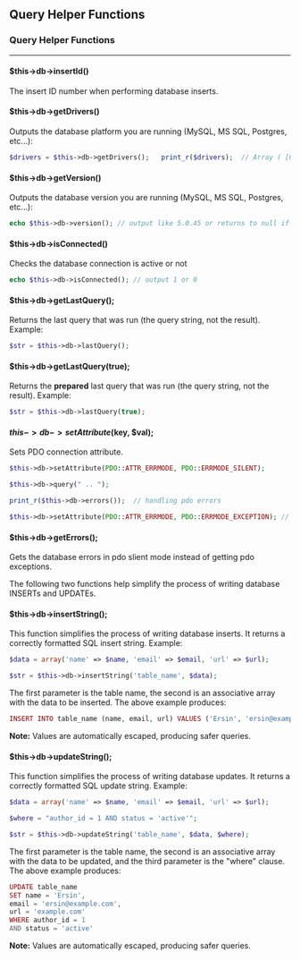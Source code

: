 ## Query Helper Functions<a name="query-helper-functions"></a>

### Query Helper Functions

------

#### $this->db->insertId()

The insert ID number when performing database inserts.

#### $this->db->getDrivers()

Outputs the database platform you are running (MySQL, MS SQL, Postgres, etc...):

```php
$drivers = $this->db->getDrivers();   print_r($drivers);  // Array ( [0] => mssql [1] => mysql [2] => sqlite2 )
```
 
#### $this->db->getVersion()

Outputs the database version you are running (MySQL, MS SQL, Postgres, etc...):

```php
echo $this->db->version(); // output like 5.0.45 or returns to null if server does not support this feature..
```

#### $this->db->isConnected()

Checks the database connection is active or not

```php
echo $this->db->isConnected(); // output 1 or 0
```

#### $this->db->getLastQuery();

Returns the last query that was run (the query string, not the result). Example:

```php
$str = $this->db->lastQuery();
```

#### $this->db->getLastQuery(true);

Returns the <b>prepared</b> last query that was run (the query string, not the result). Example:

```php
$str = $this->db->lastQuery(true);
```

#### $this->db->setAttribute($key, $val);

Sets PDO connection attribute.

```php
$this->db->setAttribute(PDO::ATTR_ERRMODE, PDO::ERRMODE_SILENT);

$this->db->query(" .. ");

print_r($this->db->errors());  // handling pdo errors

$this->db->setAttribute(PDO::ATTR_ERRMODE, PDO::ERRMODE_EXCEPTION); // restore error mode
```

#### $this->db->getErrors();

Gets the database errors in pdo slient mode instead of getting pdo exceptions.

The following two functions help simplify the process of writing database INSERTs and UPDATEs.

#### $this->db->insertString();

This function simplifies the process of writing database inserts. It returns a correctly formatted SQL insert string. Example:

```php
$data = array('name' => $name, 'email' => $email, 'url' => $url);

$str = $this->db->insertString('table_name', $data);
```

The first parameter is the table name, the second is an associative array with the data to be inserted. The above example produces:

```php
INSERT INTO table_name (name, email, url) VALUES ('Ersin', 'ersin@example.com', 'example.com')
```

**Note:** Values are automatically escaped, producing safer queries.

#### $this->db->updateString();

This function simplifies the process of writing database updates. It returns a correctly formatted SQL update string. Example:

```php
$data = array('name' => $name, 'email' => $email, 'url' => $url);

$where = "author_id = 1 AND status = 'active'";

$str = $this->db->updateString('table_name', $data, $where);
```

The first parameter is the table name, the second is an associative array with the data to be updated, and the third parameter is the "where" clause. The above example produces:

```php
UPDATE table_name 
SET name = 'Ersin', 
email = 'ersin@example.com', 
url = 'example.com' 
WHERE author_id = 1 
AND status = 'active'
```

**Note:** Values are automatically escaped, producing safer queries.
